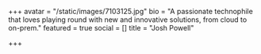 +++
avatar = "/static/images/7103125.jpg"
bio = "A passionate technophile that loves playing round with new and innovative solutions, from cloud to on-prem."
featured = true
social = []
title = "Josh Powell"

+++
